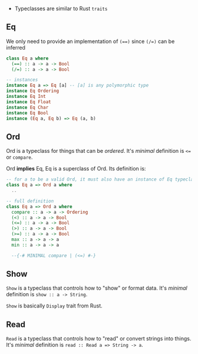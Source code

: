 - Typeclasses are similar to Rust `traits`

## Eq
We only need to provide an implementation of `(==)` since `(/=)` can be inferred

```hs
class Eq a where
  (==) :: a -> a -> Bool
  (/=) :: a -> a -> Bool

-- instances
instance Eq a => Eq [a] -- [a] is any polymorphic type
instance Eq Ordering
instance Eq Int
instance Eq Float
instance Eq Char
instance Eq Bool
instance (Eq a, Eq b) => Eq (a, b)
```

## Ord
Ord is a typeclass for things that can be *ordered*. It's *minimal* definition is `<=` or `compare`.

Ord **implies** Eq, Eq is a superclass of Ord. Its definition is:
```hs
-- for a to be a valid Ord, it must also have an instance of Eq typeclass
class Eq a => Ord a where
  ..
```

```hs
-- full definition
class Eq a => Ord a where
  compare :: a -> a -> Ordering
  (<) :: a -> a -> Bool
  (<=) :: a -> a -> Bool
  (>) :: a -> a -> Bool
  (>=) :: a -> a -> Bool
  max :: a -> a -> a
  min :: a -> a -> a

  --{-# MINIMAL compare | (<=) #-}
```

## Show
`Show` is a typeclass that controls how to "show" or format data. It's *minimal* definition
is `show :: a -> String`.

`Show` is basically `Display` trait from Rust.

## Read
`Read` is a typeclass that controls how to "read" or convert strings into things. It's
*minimal* definition is `read :: Read a => String -> a`.

